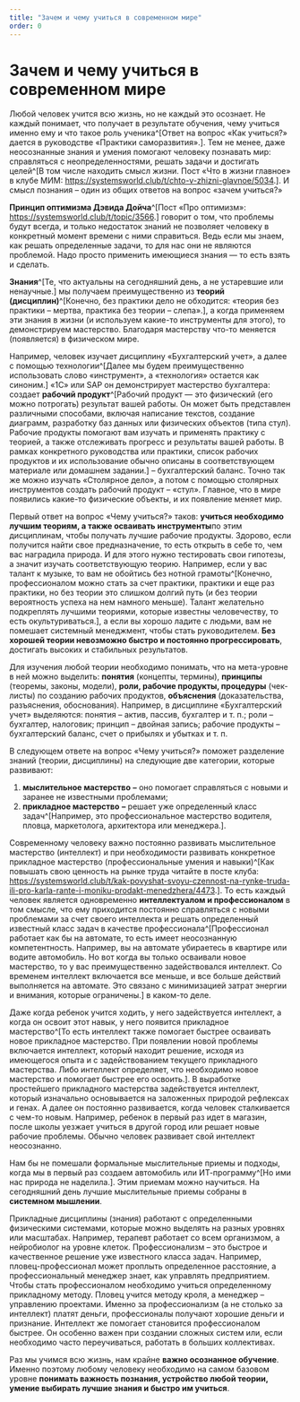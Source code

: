```yaml
---
title: "Зачем и чему учиться в современном мире"
order: 0
---
```


# Зачем и чему учиться в современном мире

Любой человек учится всю жизнь, но не каждый это осознает. Не каждый понимает, что получает в результате обучения, чему учиться именно ему и что такое роль ученика^[Ответ на вопрос «Как учиться?» дается в руководстве «Практики саморазвития».]. Тем не менее, даже неосознанные знания и умения помогают человеку познавать мир: справляться с неопределенностями, решать задачи и достигать целей^[В том числе находить смысл жизни. Пост «Что в жизни главное» в клубе МИМ: <https://systemsworld.club/t/chto-v-zhizni-glavnoe/5034>.]. И смысл познания – один из общих ответов на вопрос «зачем учиться?»

**Принцип оптимизма Дэвида Дойча**^[Пост «Про оптимизм»: <https://systemsworld.club/t/topic/3566>.] говорит о том, что проблемы будут всегда, и только недостаток знаний не позволяет человеку в конкретный момент времени с ними справиться. Ведь если мы знаем, как решать определенные задачи, то для нас они не являются проблемой. Надо просто применить имеющиеся знания — то есть взять и сделать.

**Знания**^[Те, что актуальны на сегодняшний день, а не устаревшие или ненаучные.] мы получаем преимущественно из **теорий (дисциплин)**^[Конечно, без практики дело не обходится: «теория без практики – мертва, практика без теории – слепа».], а когда применяем эти знания в жизни (и используем какие-то инструменты для этого), то демонстрируем мастерство. Благодаря мастерству что-то меняется (появляется) в физическом мире.

Например, человек изучает дисциплину «Бухгалтерский учет», а далее с помощью технологии^[Далее мы будем преимущественно использовать слово «инструмент», а «технология» остается как синоним.] «1С» или SAP он демонстрирует мастерство бухгалтера: создает **рабочий продукт**^[Рабочий продукт — это физический (его можно потрогать) результат вашей работы. Он может быть представлен различными способами, включая написание текстов, создание диаграмм, разработку баз данных или физических объектов (типа стул). Рабочие продукты помогают вам изучать и применять практику с теорией, а также отслеживать прогресс и результаты вашей работы. В рамках конкретного руководства или практики, список рабочих продуктов и их использование обычно описаны в соответствующем материале или домашнем задании.] – бухгалтерский баланс. Точно так же можно изучать «Столярное дело», а потом с помощью столярных инструментов создать рабочий продукт – «стул». Главное, что в мире появились какие-то физические объекты, и их появление меняет мир.

Первый ответ на вопрос «Чему учиться?» таков: **учиться необходимо лучшим теориям, а также осваивать** **инструменты**по этим дисциплинам, чтобы получать лучшие рабочие продукты. Здорово, если получится найти свое предназначение, то есть открыть в себе то, чем вас наградила природа. И для этого нужно тестировать свои гипотезы, а значит изучать соответствующую теорию. Например, если у вас талант к музыке, то вам не обойтись без нотной грамоты^[Конечно, профессионалом можно стать за счет практики, практики и еще раз практики, но без теории это слишком долгий путь (и без теории вероятность успеха на нем намного меньше). Талант желательно подкреплять лучшими теориями, которые известны человечеству, то есть окультуриваться.], а если вы хорошо ладите с людьми, вам не помешает системный менеджмент, чтобы стать руководителем. **Без хорошей теории невозможно быстро и постоянно прогрессировать**, достигать высоких и стабильных результатов.

Для изучения любой теории необходимо понимать, что на мета-уровне в ней можно выделить: **понятия** (концепты, термины), **принципы** (теоремы, законы, модели), **роли, рабочие продукты, процедуры** (чек-листы) по созданию рабочих продуктов, **объяснения** (доказательства, разъяснения, обоснования). Например, в дисциплине «Бухгалтерский учет» выделяются: понятия – актив, пассив, бухгалтер и т. п.; роли – бухгалтер, налоговик; принцип – двойная запись; рабочие продукты – бухгалтерский баланс, счет о прибылях и убытках и т. п.

В следующем ответе на вопрос «Чему учиться?» поможет разделение знаний (теории, дисциплины) на следующие две категории, которые развивают:

1. **мыслительное мастерство** **–** оно помогает справляться с новыми и заранее не известными проблемами;
2. **прикладное мастерство** **–** решает уже определенный класс задач^[Например, это профессиональное мастерство водителя, пловца, маркетолога, архитектора или менеджера.].

Современному человеку важно постоянно развивать мыслительное мастерство (интеллект) и при необходимости развивать конкретное прикладное мастерство (профессиональные умения и навыки)^[Как повышать свою ценность на рынке труда читайте в посте клуба: <https://systemsworld.club/t/kak-povyshat-svoyu-czennost-na-rynke-truda-ili-pro-karla-rante-i-moniku-prodakt-menedzhera/4473>.]. То есть каждый человек является одновременно **интеллектуалом и профессионалом** в том смысле, что ему приходится постоянно справляться с новыми проблемами за счет своего интеллекта и решать определенный известный класс задач в качестве профессионала^[Профессионал работает как бы на автомате, то есть имеет неосознанную компетентность. Например, вы на автомате убираетесь в квартире или водите автомобиль. Но вот когда вы только осваивали новое мастерство, то у вас преимущественно задействовался интеллект. Со временем интеллект включается все меньше, и все больше действий выполняется на автомате. Это связано с минимизацией затрат энергии и внимания, которые ограничены.] в каком-то деле.

Даже когда ребенок учится ходить, у него задействуется интеллект, а когда он освоит этот навык, у него появится прикладное мастерство^[То есть интеллект также помогает быстрее осваивать новое прикладное мастерство. При появлении новой проблемы включается интеллект, который находит решение, исходя из имеющегося опыта и с задействованием текущего прикладного мастерства. Либо интеллект определяет, что необходимо новое мастерство и помогает быстрее его освоить.]. В выработке простейшего прикладного мастерства задействуется интеллект, который изначально основывается на заложенных природой рефлексах и генах. А далее он постоянно развивается, когда человек сталкивается с чем-то новым. Например, ребенок в первый раз идет в магазин, после школы уезжает учиться в другой город или решает новые рабочие проблемы. Обычно человек развивает свой интеллект неосознанно.

Нам бы не помешали формальные мыслительные приемы и подходы, когда мы в первый раз создаем автомобиль или ИТ-программу^[Но ими нас природа не наделила.]. Этим приемам можно научиться. На сегодняшний день лучшие мыслительные приемы собраны в **системном мышлении**.

Прикладные дисциплины (знания) работают с определенными физическими системами, которые можно выделять на разных уровнях или масштабах. Например, терапевт работает со всем организмом, а нейробиолог на уровне клеток. Профессионализм – это быстрое и качественное решение уже известного класса задач. Например, пловец-профессионал может проплыть определенное расстояние, а профессиональный менеджер знает, как управлять предприятием. Чтобы стать профессионалом необходимо учиться определенному прикладному методу. Пловец учится методу кроля, а менеджер – управлению проектами. Именно за профессионализм (а не столько за интеллект) платят деньги, профессионалы получают хорошие деньги и признание. Интеллект же помогает становится профессионалом быстрее. Он особенно важен при создании сложных систем или, если необходимо часто переучиваться, работать в больших коллективах.

Раз мы учимся всю жизнь, нам крайне **важно осознанное обучение**. Именно поэтому любому человеку необходимо на самом базовом уровне **понимать важность познания, устройство любой теории, умение выбирать лучшие знания и быстро им учиться**.